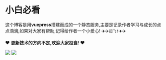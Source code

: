 # 小白必看

这个博客是用**vuepress**搭建而成的一个静态服务,主要是记录作者学习与成长的点点滴滴,如果对大家有帮助,记得给作者一个小爱心!    :airplane::airplane:`起飞!`:airplane::airplane:

:heart: **更新技术的方向不定,欢迎大家投食!**  :heart:

<img src="http://mk.xxoutman.cn/img%2Fzhifu.jpg" /> <img src="http://mk.xxoutman.cn/img/wx.jpg" />

